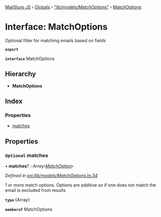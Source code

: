 [MailSlurp JS](../README.md) › [Globals](../globals.md) › ["lib/models/MatchOptions"](../modules/_lib_models_matchoptions_.md) › [MatchOptions](_lib_models_matchoptions_.matchoptions.md)

# Interface: MatchOptions

Optional filter for matching emails based on fields

**`export`** 

**`interface`** MatchOptions

## Hierarchy

* **MatchOptions**

## Index

### Properties

* [matches](_lib_models_matchoptions_.matchoptions.md#optional-matches)

## Properties

### `Optional` matches

• **matches**? : *Array‹[MatchOption](_lib_models_matchoption_.matchoption.md)›*

*Defined in [src/lib/models/MatchOptions.ts:34](https://github.com/mailslurp/mailslurp-client-ts-js/blob/fc9510a/src/lib/models/MatchOptions.ts#L34)*

1 or more match options. Options are additive so if one does not match the email is excluded from results

**`type`** {Array<MatchOption>}

**`memberof`** MatchOptions
